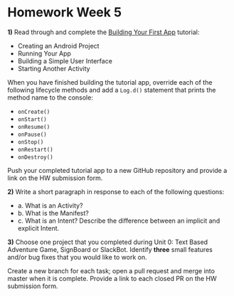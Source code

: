 # Homework Week 5

**1)** Read through and complete the [Building Your First App](https://developer.android.com/training/basics/firstapp/index.html) tutorial:

- Creating an Android Project
- Running Your App
- Building a Simple User Interface
- Starting Another Activity
    
When you have finished building the tutorial app, override each of the following lifecycle methods and add a `Log.d()` statement that prints the method name to the console:

- `onCreate()`
- `onStart()`
- `onResume()`
- `onPause()`
- `onStop()`
- `onRestart()`
- `onDestroy()`
    
Push your completed tutorial app to a new GitHub repository and provide a link on the HW submission form.
    
**2)** Write a short paragraph in response to each of the following questions:
- a. What is an Activity?
- b. What is the Manifest?
- c. What is an Intent? Describe the difference between an implicit and explicit Intent.


**3)** Choose one project that you completed during Unit 0: Text Based Adventure Game, SignBoard or SlackBot. Identify **three** small features and/or bug fixes that you would like to work on. 

Create a new branch for each task; open a pull request and merge into master when it is complete. Provide a link to each closed PR on the HW submission form.
